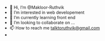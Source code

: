 - 👋 Hi, I’m @Makloor-Ruthvik
- 👀 I’m interested in web developement
- 🌱 I’m currently learning front end
- 💞️ I’m looking to collaborate on ...
- 📫 How to reach me talktoruthvik@gmail.com
- 

<!---
Makloor-Ruthvik/Makloor-Ruthvik is a ✨ special ✨ repository because its `README.md` (this file) appears on your GitHub profile.
You can click the Preview link to take a look at your changes.
--->
